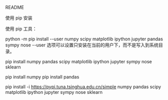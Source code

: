 README


使用 pip 安装

使用 pip 工具：

python -m pip install --user numpy scipy matplotlib ipython jupyter pandas sympy nose
--user 选项可以设置只安装在当前的用户下，而不是写入到系统目录。

pip install numpy pandas scipy matplotlib ipython jupyter sympy nose sklearn

pip install numpy
pip install pandas


pip install -i https://pypi.tuna.tsinghua.edu.cn/simple numpy pandas scipy matplotlib ipython jupyter sympy nose sklearn
